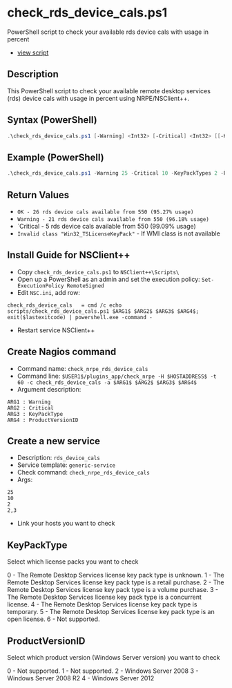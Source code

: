 # check_rds_device_cals.ps1

PowerShell script to check your available rds device cals with usage in percent

* [view script](https://github.com/BornToBeRoot/Nagios_Plugins/blob/master/Windows_NRPE/check_rds_device_cals.ps1)

## Description

This PowerShell script to check your available remote desktop services (rds) device cals with usage in percent using NRPE/NSClient++.

## Syntax (PowerShell)

```powershell
.\check_rds_device_cals.ps1 [-Warning] <Int32> [-Critical] <Int32> [[-KeyPackTypes] <Int32[]>] [[-ProductVersionID] <Int32[]>] [[-ComputerName] <String>] [<CommonParameters>]
```

## Example (PowerShell)

```powershell
.\check_rds_device_cals.ps1 -Warning 25 -Critical 10 -KeyPackTypes 2 -ProductVersionID 2,3
```

## Return Values

* `OK - 26 rds device cals available from 550 (95.27% usage)`
* `Warning - 21 rds device cals available from 550 (96.18% usage)`
* `Critical - 5 rds device cals available from 550 (99.09% usage)
* `Invalid class "Win32_TSLicenseKeyPack"` - If WMI class is not available

## Install Guide for NSClient++

* Copy `check_rds_device_cals.ps1` to `NSClient++\Scripts\`
* Open up a PowerShell as an admin and set the execution policy: `Set-ExecutionPolicy RemoteSigned`
* Edit `NSC.ini`, add row:
```
check_rds_device_cals	= cmd /c echo scripts/check_rds_device_cals.ps1 $ARG1$ $ARG2$ $ARG3$ $ARG4$; exit($lastexitcode) | powershell.exe -command -
```
* Restart service NSClient++

## Create Nagios command

* Command name: `check_nrpe_rds_device_cals`
* Command line: `$USER1$/plugins_app/check_nrpe -H $HOSTADDRESS$ -t 60 -c check_rds_device_cals -a $ARG1$ $ARG2$ $ARG3$ $ARG4$` 
* Argument description: 
```
ARG1 : Warning
ARG2 : Critical
ARG3 : KeyPackType
ARG4 : ProductVersionID
```
## Create a new service

* Description: `rds_device_cals`
* Service template: `generic-service`
* Check command: `check_nrpe_rds_device_cals`
* Args: 
```
25
10
2 
2,3
```  
* Link your hosts you want to check

## KeyPackType

Select which license packs you want to check

0 - The Remote Desktop Services license key pack type is unknown.
1 - The Remote Desktop Services license key pack type is a retail purchase.
2 - The Remote Desktop Services license key pack type is a volume purchase.
3 - The Remote Desktop Services license key pack type is a concurrent license.
4 - The Remote Desktop Services license key pack type is temporary.
5 - The Remote Desktop Services license key pack type is an open license.
6 - Not supported.

## ProductVersionID

Select which product version (Windows Server version) you want to check

0 - Not supported.
1 - Not supported.
2 - Windows Server 2008
3 - Windows Server 2008 R2
4 - Windows Server 2012
